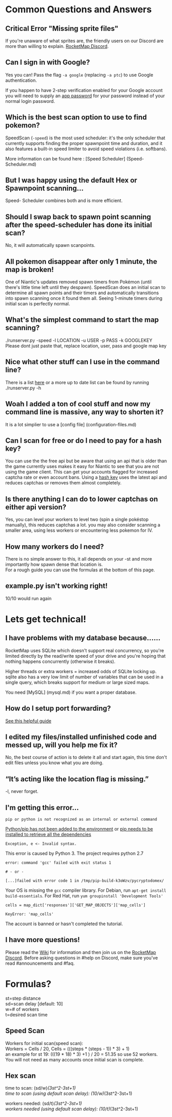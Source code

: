 # Common Questions and Answers

## Critical Error "Missing sprite files"

If you're unaware of what sprites are, the friendly users on our Discord are more than willing to explain. [RocketMap Discord](https://discord.gg/PWp2bAm).

## Can I sign in with Google?

Yes you can! Pass the flag `-a google` (replacing `-a ptc`) to use Google authentication.

If you happen to have 2-step verification enabled for your Google account you will need to supply an [app password](https://support.google.com/accounts/answer/185833?hl=en) for your password instead of your normal login password.

## Which is the best scan option to use to find pokemon?

SpeedScan (`-speed`) is the most used scheduler: it's the only scheduler that currently supports finding the proper spawnpoint time and duration, and it also features a built-in speed limiter to avoid speed violations (i.e. softbans).

More information can be found here : [Speed Scheduler] (Speed-Scheduler.md)

## But I was happy using the default Hex or Spawnpoint scanning...

Speed- Scheduler combines both and is more efficient.

## Should I swap back to spawn point scanning after the speed-scheduler has done its initial scan?

No, it will automatically spawn scanpoints.

## All pokemon disappear after only 1 minute, the map is broken!

One of Niantic's updates removed spawn timers from Pokémon (until there's little time left until they despawn). SpeedScan does an initial scan to determine all spawn points and their timers and automatically transitions into spawn scanning once it found them all. 
Seeing 1-minute timers during initial scan is perfectly normal.

## What's the simplest command to start the map scanning?

./runserver.py -speed -l LOCATION -u USER -p PASS -k GOOGLEKEY
Please dont just paste that, replace location, user, pass and google map key

## Nice what other stuff can I use in the command line?

There is a list [here](commandline.md) or a more up to date list can be found by running ./runserver.py -h 

## Woah I added a ton of cool stuff and now my command line is massive, any way to shorten it?

It is a lot simplier to use a [config file] (configuration-files.md)

## Can I scan for free or do I need to pay for a hash key?

You can use the the free api but be aware that using an api that is older than the game currently uses makes it easy for Niantic to see that you are not using the game client. This can get your accounts flagged for increased captcha rate or even account bans. Using a [hash key](https://hashing.pogodev.org/) uses the latest api and reduces captchas or removes them almost completely.

## Is there anything I can do to lower captchas on either api version?

Yes, you can level your workers to level two (spin a single pokéstop manually), this reduces captchas a lot. you may also consider scanning a smaller area, using less workers or encountering less pokemon for IV.

## How many workers do I need?

There is no simple answer to this, it all depends on your -st and more importantly how spawn dense that location is.  
For a rough guide you can use the formulas at the bottom of this page.

## example.py isn't working right!

10/10 would run again

# Lets get technical!

## I have problems with my database because......

RocketMap uses SQLite which doesn't support real concurrency, so you're limited directly by the read/write speed of your drive and you're hoping that nothing happens concurrently (otherwise it breaks).

Higher threads or extra workers = increased odds of SQLite locking up. sqlite also has a very low limit of number of variables that can be used in a single query, which breaks support for medium or large sized maps.

You need [MySQL] (mysql.md) if you want a proper database.

## How do I setup port forwarding?

[See this helpful guide](external.md)

## I edited my files/installed unfinished code and messed up, will you help me fix it?

No, the best course of action is to delete it all and start again, this time don't edit files unless you know what you are doing.

## “It’s acting like the location flag is missing.”

-l, never forget.

## I'm getting this error...

```
pip or python is not recognized as an internal or external command
```

[Python/pip has not been added to the environment](https://github.com/Langoor2/PokemonGo-Map-FAQ/blob/master/FAQ/Enviroment_Variables_not_correct.md) or [pip needs to be installed to retrieve all the dependencies](https://github.com/AHAAAAAAA/PokemonGo-Map/wiki/Installation-and-requirements)

```
Exception, e <- Invalid syntax.
```

This error is caused by Python 3. The project requires python 2.7

```
error: command 'gcc' failed with exit status 1

# - or -

[...]failed with error code 1 in /tmp/pip-build-k3oWzv/pycryptodomex/
```

Your OS is missing the `gcc` compiler library. For Debian, run `apt-get install build-essentials`. For Red Hat, run `yum groupinstall 'Development Tools'`

```
cells = map_dict['responses']['GET_MAP_OBJECTS']['map_cells']

KeyError: 'map_cells'
```

The account is banned or hasn't completed the tutorial.


## I have more questions!

Please read the [Wiki](configuration-files.md) for information and then join us on the [RocketMap Discord](https://discord.gg/PWp2bAm). Before asking questions in #help on Discord, make sure you've read #announcements and #faq.

# Formulas?

st=step distance  
sd=scan delay [default: 10]  
w=# of workers  
t=desired scan time  

## Speed Scan

Workers for initial scan(speed scan):  
Workers = Cells / 20, Cells = (((steps * (steps - 1)) * 3) + 1)  
an example for st 19: (((19 * 18) * 3) +1 ) / 20 = 51.35 so use 52 workers.  
You will not need as many accounts once initial scan is complete.

## Hex scan
time to scan: (sd/w)*(3st^2-3st+1)  
time to scan (using default scan delay): (10/w)*(3st^2-3st+1)

workers needed: (sd/t)*(3st^2-3st+1)  
workers needed (using default scan delay): (10/t)*(3st^2-3st+1)
